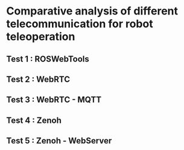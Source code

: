 # Comparative analysis of different telecommunication for robot teleoperation

## Test 1  : ROSWebTools

## Test 2  : WebRTC

## Test 3  : WebRTC - MQTT

## Test 4  : Zenoh

## Test 5  : Zenoh - WebServer


